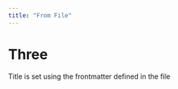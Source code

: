```yaml
---
title: "From File"
---
```


# Three


Title is set using the frontmatter defined in the file

